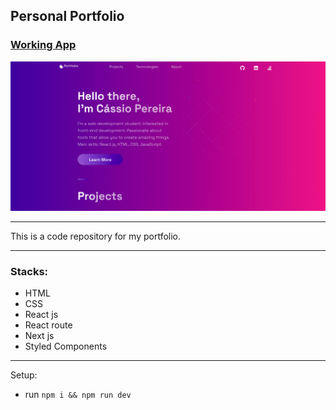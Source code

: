 ## Personal Portfolio

### [Working App](https://cassio-pereira.vercel.app/)
<div align=center>
<img src="./public/images/landing-page.png" alt="Portfolio Website"/>
</div>

---

This is a code repository for my portfolio.

---

### Stacks:
 - HTML
 - CSS
 - React js
 - React route
 - Next js
 - Styled Components

---

Setup:
- run ```npm i && npm run dev```
